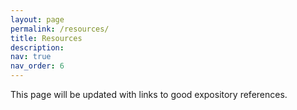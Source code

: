 ```yaml
---
layout: page
permalink: /resources/
title: Resources
description: 
nav: true
nav_order: 6 
---
```


This page will be updated with links to good expository references. 
